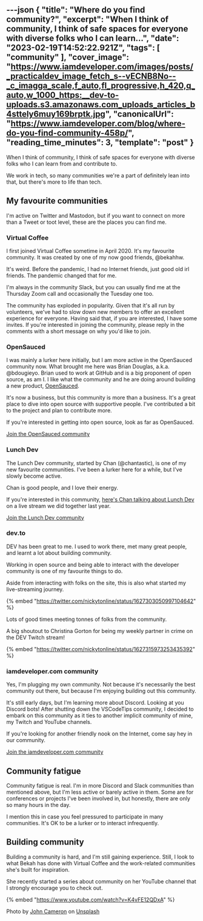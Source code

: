 ---json
{
  "title": "Where do you find community?",
  "excerpt": "When I think of community, I think of safe spaces for everyone with diverse folks who I can learn...",
  "date": "2023-02-19T14:52:22.921Z",
  "tags": [
    "community"
  ],
  "cover_image": "https://www.iamdeveloper.com/images/posts/_practicaldev_image_fetch_s--vECNB8No--_c_imagga_scale,f_auto,fl_progressive,h_420,q_auto,w_1000_https:__dev-to-uploads.s3.amazonaws.com_uploads_articles_b4sttely6muy169brptk.jpg",
  "canonicalUrl": "https://www.iamdeveloper.com/blog/where-do-you-find-community-458p/",
  "reading_time_minutes": 3,
  "template": "post"
}
---

When I think of community, I think of safe spaces for everyone with diverse folks who I can learn from and contribute to.

We work in tech, so many communities we're a part of definitely lean into that, but there's more to life than tech.

## My favourite communities

I'm active on Twitter and Mastodon, but if you want to connect on more than a Tweet or toot level, these are the places you can find me.

### Virtual Coffee

I first joined Virtual Coffee sometime in April 2020. It's my favourite community. It was created by one of my now good friends, @bekahhw.

It's weird. Before the pandemic, I had no Internet friends, just good old irl friends. The pandemic changed that for me.

I'm always in the community Slack, but you can usually find me at the Thursday Zoom call and occasionally the Tuesday one too.

The community has exploded in popularity. Given that it's all run by volunteers, we've had to slow down new members to offer an excellent experience for everyone. Having said that, if you are interested, I have some invites. If you're interested in joining the community, please reply in the comments with a short message on why you'd like to join.

### OpenSauced

I was mainly a lurker here initially, but I am more active in the OpenSauced community now. What brought me here was Brian Douglas, a.k.a. @bdougieyo. Brian used to work at GitHub and is a big proponent of open source, as am I. I like what the community and he are doing around building a new product, [OpenSauced](https://opensauced.pizza/).

It's now a business, but this community is more than a business. It's a great place to dive into open source with supportive people. I've contributed a bit to the project and plan to contribute more.

If you're interested in getting into open source, look as far as OpenSauced.

[Join the OpenSauced community](https://discord.com/invite/U2peSNf23P)

### Lunch Dev

The Lunch Dev community, started by Chan (@chantastic), is one of my new favourite communities. I've been a lurker here for a while, but I've slowly become active.

Chan is good people, and I love their energy.

If you're interested in this community, [here's Chan talking about Lunch Dev](https://youtu.be/UNzC-pNekMc?list=PLcR4ZgxWXeICy2QVTV-6HuEHfl9DcAuq7&t=219) on a live stream we did together last year.

[Join the Lunch Dev community](https://discord.gg/lunchdev)

### dev.to

DEV has been great to me. I used to work there, met many great people, and learnt a lot about building community.

Working in open source and being able to interact with the developer community is one of my favourite things to do.

Aside from interacting with folks on the site, this is also what started my live-streaming journey.

{% embed "https://twitter.com/nickytonline/status/1627303050997104642" %}

Lots of good times meeting tonnes of folks from the community.

A big shoutout to Christina Gorton for being my weekly partner in crime on the DEV Twitch stream!

{% embed "https://twitter.com/nickytonline/status/1627315973253435392" %}

### iamdeveloper.com community

Yes, I'm plugging my own community. Not because it's necessarily the best community out there, but because I'm enjoying building out this community.

It's still early days, but I'm learning more about Discord. Looking at you Discord bots! After shutting down the VSCodeTips community, I decided to embark on this community as it ties to another implicit community of mine, my Twitch and YouTube channels.

If you're looking for another friendly nook on the Internet, come say hey in our community.

[Join the iamdeveloper.com community](https://discord.iamdeveloper.com)

## Community fatigue

Community fatigue is real. I'm in more Discord and Slack communities than mentioned above, but I'm less active or barely active in them. Some are for conferences or projects I've been involved in, but honestly, there are only so many hours in the day.

I mention this in case you feel pressured to participate in many communities. It's OK to be a lurker or to interact infrequently.

## Building community

Building a community is hard, and I'm still gaining experience. Still, I look to what Bekah has done with Virtual Coffee and the work-related communities she's built for inspiration.

She recently started a series about community on her YouTube channel that I strongly encourage you to check out.

{% embed "https://www.youtube.com/watch?v=K4vFE12QDxA" %}

Photo by <a href="https://unsplash.com/@john_cameron?utm_source=unsplash&utm_medium=referral&utm_content=creditCopyText">John Cameron</a> on <a href="https://unsplash.com/photos/-_5IRj1F2rY?utm_source=unsplash&utm_medium=referral&utm_content=creditCopyText">Unsplash</a>
